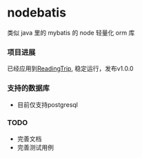 nodebatis
=========

类似 java 里的 mybatis 的 node 轻量化 orm 库

### 项目进展

已经应用到[ReadingTrip](http://readingtrip.com), 稳定运行，发布v1.0.0


### 支持的数据库
- 目前仅支持postgresql 


### TODO

- 完善文档
- 完善测试用例
